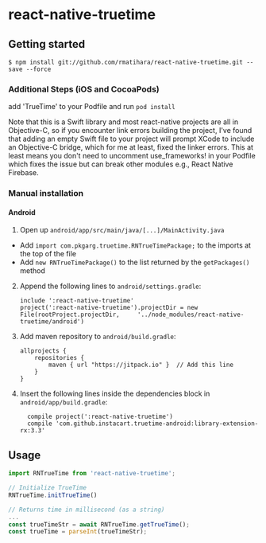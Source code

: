 
# react-native-truetime

## Getting started

`$ npm install git://github.com/rmatihara/react-native-truetime.git --save --force`

### Additional Steps (iOS and CocoaPods)

add 'TrueTime' to your Podfile and run `pod install`

Note that this is a Swift library and most react-native projects are all in 
Objective-C, so if you encounter link errors building the project, I've found
that adding an empty Swift file to your project will prompt XCode to include
an Objective-C bridge, which for me at least, fixed the linker errors. This
at least means you don't need to uncomment use_frameworks! in your Podfile which
fixes the issue but can break other modules e.g., React Native Firebase.

### Manual installation

#### Android

1. Open up `android/app/src/main/java/[...]/MainActivity.java`
  - Add `import com.pkgarg.truetime.RNTrueTimePackage;` to the imports at the top of the file
  - Add `new RNTrueTimePackage()` to the list returned by the `getPackages()` method
2. Append the following lines to `android/settings.gradle`:
  	```
  	include ':react-native-truetime'
  	project(':react-native-truetime').projectDir = new File(rootProject.projectDir, 	'../node_modules/react-native-truetime/android')
  	```
3. Add maven repository to `android/build.gradle`:
    ```
    allprojects {
        repositories {
            maven { url "https://jitpack.io" }  // Add this line
        }
    }
    ```
4. Insert the following lines inside the dependencies block in `android/app/build.gradle`:
  	```
      compile project(':react-native-truetime')
      compile 'com.github.instacart.truetime-android:library-extension-rx:3.3'
  	```
## Usage
```javascript
import RNTrueTime from 'react-native-truetime';

// Initialize TrueTime
RNTrueTime.initTrueTime()

// Returns time in millisecond (as a string)
...
const trueTimeStr = await RNTrueTime.getTrueTime();
const trueTime = parseInt(trueTimeStr);
```
